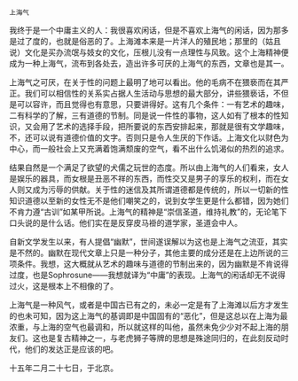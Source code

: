     上海气 

   我终于是一个中庸主义的人：我很喜欢闲话，但是不喜欢上海气的闲话，因为那多是过了度的，也就是俗恶的了。上海滩本来是一片洋人的殖民地；那里的（姑且说）文化是买办流氓与妓女的文化，压根儿没有一点理性与风致。这个上海精神便成为一种上海气，流布到各处去，造出许多可厌的上海气的东西，文章也是其一。

   上海气之可厌，在关于性的问题上最明了地可以看出。他的毛病不在猥亵而在其严正。我们可以相信性的关系实占据人生活动与思想的最大部分，讲些猥亵话，不但是可以容许，而且觉得也有意思，只要讲得好。这有几个条件：一有艺术的趣味，二有科学的了解，三有道德的节制。同是说一件性的事物，这人如有了根本的性知识，又会用了艺术的选择手段，把所要说的东西安排起来，那就是很有文学趣味，不，还可以说有道德价值的文字。否则只是令人生厌的下作话。上海文化以财色为中心，而一般社会上又充满着饱满颓废的空气，看不出什么饥渴似的热烈的追求。

   结果自然是一个满足了欲望的犬儒之玩世的态度。所以由上海气的人们看来，女人是娱乐的器具，而女根是丑恶不祥的东西，而性交又是男子的享乐的权利，而在女人则又成为污辱的供献。关于性的迷信及其所谓道德都是传统的，所以一切新的性知识道德以至新的女性无不是他们嘲笑之的，说到女学生更是什么都错，因为她们不肯力遵“古训”如某甲所说。上海气的精神是“崇信圣道，维持礼教”的，无论笔下口头说的是什么话。他们实在是反穿皮马褂的道学家，圣道会中人。

   自新文学发生以来，有人提倡“幽默”，世间遂误解以为这也是上海气之流亚，其实是不然的。幽默在现代文章上只是一种分子，其他主要的成分还是在上边所说的三项条件。我想，这大概就从艺术的趣味与道德的节制出来的，因为幽默是不肯说得过度，也是Sophrosune——我想就译为“中庸”的表现。上海气的闲话却无不说得过火，这是根本上不相像的了。

   上海气是一种风气，或者是中国古已有之的，未必一定是有了上海滩以后方才发生的也未可知，因为这上海气的基调即是中国固有的“恶化”，但是这总以在上海为最浓重，与上海的空气也最调和，所以就这样的叫他，虽然未免少少对不起上海的朋友们。这也是复古精神之一，与老虎狮子等牌的思想是殊途同归的，在此刻反动时代，他们的发达正是应该的吧。

   十五年二月二十七日，于北京。

